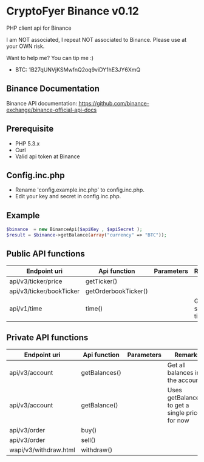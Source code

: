 CryptoFyer Binance v0.12
==============

PHP client api for Binance

I am NOT associated, I repeat NOT associated to Binance. Please use at your OWN risk.

Want to help me? You can tip me :)
* BTC: 1B27qUNVjKSMwfnQ2oq9viDY1hE3JY6XmQ


Binance Documentation
----
Binance API documentation: https://github.com/binance-exchange/binance-official-api-docs

Prerequisite
----
* PHP 5.3.x
* Curl
* Valid api token at Binance


Config.inc.php
----
* Rename 'config.example.inc.php' to config.inc.php.
* Edit your key and secret in config.inc.php.



Example
----
```php
$binance  = new BinanceApi($apiKey , $apiSecret );
$result = $binance->getBalance(array("currency" => "BTC"));
```

Public API functions
----
| Endpoint uri | Api function | Parameters | Remarks |
| --- | --- | --- | --- |
| api/v3/ticker/price | getTicker() |  |  |
| api/v3/ticker/bookTicker | getOrderbookTicker() |  |  |
| api/v1/time | time() |  | Get server time |



Private API functions
----
| Endpoint uri | Api function | Parameters | Remarks |
| --- | --- | --- | --- |
| api/v3/account| getBalances() |  | Get all balances in the account |
| api/v3/account| getBalance() |  | Uses getBalances() to get a single price for now |
| api/v3/order| buy() |  |  |
| api/v3/order| sell() |  |  |
| wapi/v3/withdraw.html | withdraw() |  |  |
